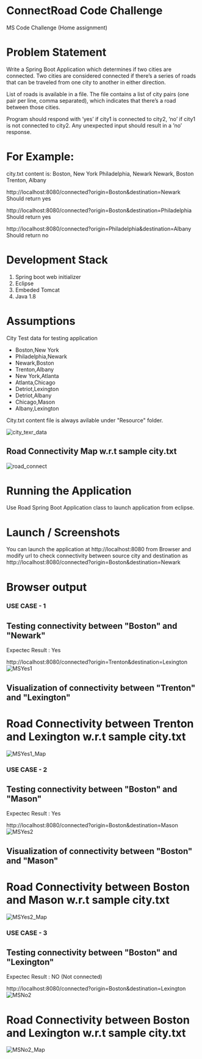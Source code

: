 # ConnectRoad Code Challenge
MS Code Challenge (Home assignment)

# Problem Statement
Write a Spring Boot Application which determines if two cities are connected. Two cities are considered
connected if there’s a series of roads that can be traveled from one city to another in either direction.

List of roads is available in a file. The file contains a list of city pairs (one pair per line, comma separated), 
which indicates that there’s a road between those cities.

Program should respond with ‘yes’ if city1 is connected to city2, ’no’ if city1 is not connected to city2.
Any unexpected input should result in a ’no’ response.

# For Example:
city.txt content is:
Boston, New York
Philadelphia, Newark
Newark, Boston
Trenton, Albany


http://localhost:8080/connected?origin=Boston&destination=Newark
Should return yes

http://localhost:8080/connected?origin=Boston&destination=Philadelphia
Should return yes

http://localhost:8080/connected?origin=Philadelphia&destination=Albany
Should return no

# Development Stack
1. Spring boot web initializer 
2. Eclipse
3. Embeded Tomcat
4. Java 1.8

# Assumptions
City Test data for testing application

* Boston,New York
* Philadelphia,Newark
* Newark,Boston
* Trenton,Albany
* New York,Atlanta
* Atlanta,Chicago
* Detriot,Lexington
* Detriot,Albany
* Chicago,Mason
* Albany,Lexington	

City.txt content file is always avilable under "Resource" folder.

![city_texr_data](https://user-images.githubusercontent.com/62044788/88000823-a5adee80-cacc-11ea-8ee0-c3c44dcfb1ba.JPG)


## Road Connectivity Map w.r.t sample city.txt
![road_connect](https://user-images.githubusercontent.com/62044788/88000812-9fb80d80-cacc-11ea-8826-b3a84b1f0ecf.JPG)


# Running the Application
Use Road Spring Boot Application class to launch application from eclipse.

# Launch / Screenshots
You can launch the application at http://localhost:8080 from Browser
and modify url to check connectivity between source city and destination as
http://localhost:8080/connected?origin=Boston&destination=Newark

# Browser output

### USE CASE - 1

## Testing connectivity between "Boston" and "Newark"
Expectec Result : Yes 

http://localhost:8080/connected?origin=Trenton&destination=Lexington
![MSYes1](https://user-images.githubusercontent.com/62044788/88000866-bb231880-cacc-11ea-970c-852355f023fa.JPG)

## Visualization of connectivity between "Trenton" and "Lexington"
# Road Connectivity between Trenton and Lexington w.r.t sample city.txt
![MSYes1_Map](https://user-images.githubusercontent.com/62044788/88000888-c413ea00-cacc-11ea-8025-5bd1a51b6c74.JPG)

### USE CASE - 2
## Testing connectivity between "Boston" and "Mason"
Expectec Result : Yes 

http://localhost:8080/connected?origin=Boston&destination=Mason
![MSYes2](https://user-images.githubusercontent.com/62044788/88000901-cbd38e80-cacc-11ea-9e94-b6bf790801aa.JPG)

## Visualization of connectivity between "Boston" and "Mason"
# Road Connectivity between Boston and Mason w.r.t sample city.txt
![MSYes2_Map](https://user-images.githubusercontent.com/62044788/88000911-d0984280-cacc-11ea-85c2-e5f1cc2ad150.JPG)


### USE CASE - 3
## Testing connectivity between "Boston" and "Lexington" 
Expectec Result : NO (Not connected) 


http://localhost:8080/connected?origin=Boston&destination=Lexington
![MSNo2](https://user-images.githubusercontent.com/62044788/88001119-5d430080-cacd-11ea-8f94-487e36d714ec.JPG)

# Road Connectivity between Boston and Lexington w.r.t sample city.txt
![MSNo2_Map](https://user-images.githubusercontent.com/62044788/88001124-6338e180-cacd-11ea-9932-2b449f9d492f.JPG)











  
  
  
